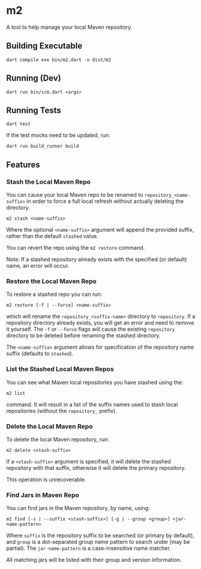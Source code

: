 # m2

A tool to help manage your local Maven repository.

## Building Executable

    dart compile exe bin/m2.dart -o dist/m2

## Running (Dev)

    dart run bin/scm.dart <args>

## Running Tests

	dart test

If the test mocks need to be updated, run:

	dart run build_runner build

## Features

### Stash the Local Maven Repo

You can cause your local Maven repo to be renamed to `repository_<name-suffix>` in order to force a full local refresh without
actually deleting the directory.

    m2 stash <name-suffix>

Where the optional `<name-suffix>` argument will append the provided suffix, rather than the default `stashed` value.

You can revert the repo using the `m2 restore` command.

Note: If a stashed repository already exists with the specified (or default) name, an error will occur.

### Restore the Local Maven Repo

To restore a stashed repo you can run:

    m2 restore [-f | --force] <name-suffix>

which will rename the `repository_<suffix-name>` directory to `repository`. If a repository directory already exists, you will
get an error and need to remove it yourself. The `-f` or `--force` flags will cause the existing `repository` directory
to be deleted before renaming the stashed directory.

The `<name-suffix>` argument allows for specification of the repository name suffix (defaults to `stashed`).

### List the Stashed Local Maven Repos

You can see what Maven local repositories you have stashed using the:

	m2 list
	
command. It will result in a list of the suffix names used to stash local repositories (without the `repository_` prefix).

### Delete the Local Maven Repo

To delete the local Maven repository, run:

    m2 delete <stash-suffix>

If a `<stash-suffix>` argument is specified, it will delete the stashed repository with that suffix, otherwise it will
delete the primary repository.

This operation is unrecoverable.

### Find Jars in Maven Repo

You can find jars in the Maven repository, by name, using:

    m2 find [-s | --suffix <stash-suffix>] [-g | --group <group>] <jar-name-pattern>

Where `suffix` is the repository suffix to be searched (or primary by default), and `group` is a dot-separated group
name pattern to search under (may be partial). The `jar-name-pattern` is a case-insensitive name matcher.

All matching jars will be listed with their group and version information.
